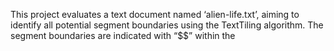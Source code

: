 This project evaluates a text document named ‘alien-life.txt’, aiming to identify all potential segment boundaries using the TextTiling algorithm. The segment boundaries are indicated with “$$” within the
